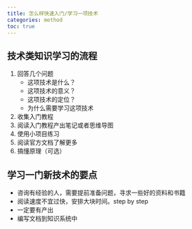 ```yaml
---
title: 怎么样快速入门/学习一项技术
categories: method
toc: true
---
```


## 技术类知识学习的流程

1. 回答几个问题
   - 这项技术是什么？
   - 这项技术的意义？
   - 这项技术的定位？
   - 为什么需要学习这项技术  
2. 收集入门教程
3. 阅读入门教程产出笔记或者思维导图
4. 使用小项目练习
5. 阅读官方文档了解更多
6. 搞懂原理（可选）

## 学习一门新技术的要点

- 咨询有经验的人，需要提前准备问题，寻求一些好的资料和书籍
- 阅读速度不宜过快，安排大块时间。step by step
- 一定要有产出
- 编写文档到知识系统中